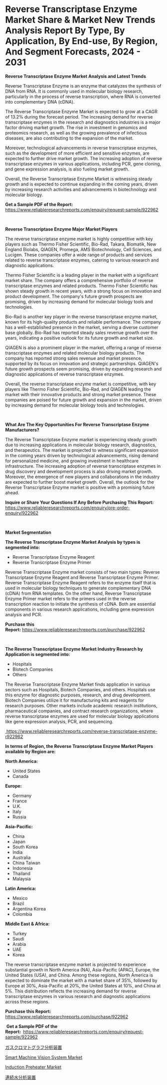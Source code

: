 <p><h1>Reverse Transcriptase Enzyme Market Share & Market New Trends Analysis Report By Type, By Application, By End-use, By Region, And Segment Forecasts, 2024 - 2031</h1></p><p><strong>Reverse Transcriptase Enzyme Market Analysis and Latest Trends</strong></p>
<p><p>Reverse Transcriptase Enzyme is an enzyme that catalyzes the synthesis of DNA from RNA. It is commonly used in molecular biology research, particularly in the process of reverse transcription, where RNA is converted into complementary DNA (cDNA).</p><p>The Reverse Transcriptase Enzyme Market is expected to grow at a CAGR of 13.2% during the forecast period. The increasing demand for reverse transcriptase enzymes in the research and diagnostics industries is a major factor driving market growth. The rise in investment in genomics and proteomics research, as well as the growing prevalence of infectious diseases, are also contributing to the expansion of the market.</p><p>Moreover, technological advancements in reverse transcriptase enzymes, such as the development of more efficient and sensitive enzymes, are expected to further drive market growth. The increasing adoption of reverse transcriptase enzymes in various applications, including PCR, gene cloning, and gene expression analysis, is also fueling market growth.</p><p>Overall, the Reverse Transcriptase Enzyme Market is witnessing steady growth and is expected to continue expanding in the coming years, driven by increasing research activities and advancements in biotechnology and molecular biology.</p></p>
<p><strong>Get a Sample PDF of the Report:&nbsp;</strong> <a href="https://www.reliableresearchreports.com/enquiry/request-sample/922962">https://www.reliableresearchreports.com/enquiry/request-sample/922962</a></p>
<p>&nbsp;</p>
<p><strong>Reverse Transcriptase Enzyme Major Market Players</strong></p>
<p><p>The reverse transcriptase enzyme market is highly competitive with key players such as Thermo Fisher Scientific, Bio-Rad, Takara, Biomatik, New England Biolabs, QIAGEN, Promega, AMS Biotechnology, Cell Sciences, and Lucigen. These companies offer a wide range of products and services related to reverse transcriptase enzymes, catering to various research and diagnostic applications.</p><p>Thermo Fisher Scientific is a leading player in the market with a significant market share. The company offers a comprehensive portfolio of reverse transcriptase enzymes and related products. Thermo Fisher Scientific has shown steady growth in recent years, with a strong focus on innovation and product development. The company's future growth prospects are promising, driven by increasing demand for molecular biology tools and technologies.</p><p>Bio-Rad is another key player in the reverse transcriptase enzyme market, known for its high-quality products and reliable performance. The company has a well-established presence in the market, serving a diverse customer base globally. Bio-Rad has reported steady sales revenue growth over the years, indicating a positive outlook for its future growth and market size.</p><p>QIAGEN is also a prominent player in the market, offering a range of reverse transcriptase enzymes and related molecular biology products. The company has reported strong sales revenue and market presence, supported by its focus on innovation and strategic partnerships. QIAGEN's future growth prospects seem promising, driven by expanding research and diagnostic applications of reverse transcriptase enzymes.</p><p>Overall, the reverse transcriptase enzyme market is competitive, with key players like Thermo Fisher Scientific, Bio-Rad, and QIAGEN leading the market with their innovative products and strong market presence. These companies are poised for future growth and expansion in the market, driven by increasing demand for molecular biology tools and technologies.</p></p>
<p>&nbsp;</p>
<p><strong>What Are The Key Opportunities For Reverse Transcriptase Enzyme Manufacturers?</strong></p>
<p><p>The Reverse Transcriptase Enzyme market is experiencing steady growth due to increasing applications in molecular biology research, diagnostics, and therapeutics. The market is projected to witness significant expansion in the coming years driven by technological advancements, rising demand for personalized medicine, and growing investment in healthcare infrastructure. The increasing adoption of reverse transcriptase enzymes in drug discovery and development process is also driving market growth. Moreover, the emergence of new players and collaborations in the industry are expected to further boost market growth. Overall, the outlook for the Reverse Transcriptase Enzyme market is positive with a promising future ahead.</p></p>
<p><strong>Inquire or Share Your Questions If Any Before Purchasing This Report:</strong> <a href="https://www.reliableresearchreports.com/enquiry/pre-order-enquiry/922962">https://www.reliableresearchreports.com/enquiry/pre-order-enquiry/922962</a></p>
<p>&nbsp;</p>
<p><strong>Market Segmentation</strong></p>
<p><strong>The Reverse Transcriptase Enzyme Market Analysis by types is segmented into:</strong></p>
<p><ul><li>Reverse Transcriptase Enzyme Reagent</li><li>Reverse Transcriptase Enzyme Primer</li></ul></p>
<p><p>Reverse Transcriptase Enzyme market consists of two main types: Reverse Transcriptase Enzyme Reagent and Reverse Transcriptase Enzyme Primer. Reverse Transcriptase Enzyme Reagent refers to the enzyme itself that is used in molecular biology techniques to generate complementary DNA (cDNA) from RNA templates. On the other hand, Reverse Transcriptase Enzyme Primer market refers to the primers used in the reverse transcription reaction to initiate the synthesis of cDNA. Both are essential components in various research applications, including gene expression analysis and PCR.</p></p>
<p><strong>Purchase this Report:&nbsp;</strong><a href="https://www.reliableresearchreports.com/purchase/922962">https://www.reliableresearchreports.com/purchase/922962</a></p>
<p>&nbsp;</p>
<p><strong>The Reverse Transcriptase Enzyme Market Industry Research by Application is segmented into:</strong></p>
<p><ul><li>Hospitals</li><li>BIotech Companies</li><li>Others</li></ul></p>
<p><p>The Reverse Transcriptase Enzyme Market finds application in various sectors such as Hospitals, Biotech Companies, and others. Hospitals use this enzyme for diagnostic purposes, research, and drug development. Biotech Companies utilize it for manufacturing kits and reagents for research purposes. Other markets include academic research institutions, pharmaceutical companies, and contract research organizations, where reverse transcriptase enzymes are used for molecular biology applications like gene expression analysis, PCR, and sequencing.</p></p>
<p><a href="https://www.reliableresearchreports.com/reverse-transcriptase-enzyme-r922962">&nbsp;https://www.reliableresearchreports.com/reverse-transcriptase-enzyme-r922962</a></p>
<p><strong>In terms of Region, the Reverse Transcriptase Enzyme Market Players available by Region are:</strong></p>
<p>
    <p> <strong> North America: </strong>
        <ul>
            <li>United States</li>
            <li>Canada</li>
        </ul>
        </p> 
    <p> <strong> Europe: </strong>
        <ul>
            <li>Germany</li>
            <li>France</li>
            <li>U.K.</li>
            <li>Italy</li>
            <li>Russia</li>
        </ul>
        </p> 
    <p> <strong> Asia-Pacific: </strong>
        <ul>
            <li>China</li>
            <li>Japan</li>
            <li>South Korea</li>
            <li>India</li>
            <li>Australia</li>
            <li>China Taiwan</li>
            <li>Indonesia</li>
            <li>Thailand</li>
            <li>Malaysia</li>
        </ul>
        </p> 
    <p> <strong> Latin America: </strong>
        <ul>
            <li>Mexico</li>
            <li>Brazil</li>
            <li>Argentina Korea</li>
            <li>Colombia</li>
        </ul>
        </p> 
    <p> <strong> Middle East & Africa: </strong>
        <ul>
            <li>Turkey</li>
            <li>Saudi</li>
            <li>Arabia</li>
            <li>UAE</li>
            <li>Korea</li>
        </ul>
    </p>
    </p>
<p><p>The reverse transcriptase enzyme market is projected to experience substantial growth in North America (NA), Asia-Pacific (APAC), Europe, the United States (USA), and China. Among these regions, North America is expected to dominate the market with a market share of 35%, followed by Europe at 30%, Asia-Pacific at 20%, the United States at 10%, and China at 5%. This distribution reflects the increasing demand for reverse transcriptase enzymes in various research and diagnostic applications across these regions.</p></p>
<p><strong>Purchase this Report: </strong><a href="https://www.reliableresearchreports.com/purchase/922962">https://www.reliableresearchreports.com/purchase/922962</a></p>
<p>&nbsp;<strong>Get a Sample PDF of the Report:&nbsp;&nbsp;</strong><a href="https://www.reliableresearchreports.com/enquiry/request-sample/922962">https://www.reliableresearchreports.com/enquiry/request-sample/922962</a></p>
<p><strong></strong></p>
<p><p><a href="https://github.com/FredaJerde/Market-Research-Report-List-1/blob/main/1456429170763.md">ガスクロマトグラフ分析装置</a></p><p><a href="https://github.com/refatkhan11277/Market-Research-Report-List-1/blob/main/smart-machine-vision-system-market.md">Smart Machine Vision System Market</a></p><p><a href="https://github.com/ikahanika44/Market-Research-Report-List-1/blob/main/induction-preheater-market.md">Induction Preheater Market</a></p><p><a href="https://github.com/SarahFahey88/Market-Research-Report-List-2/blob/main/5887804170762.md">連続水分析装置</a></p></p>